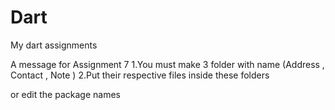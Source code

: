 # Dart
My dart assignments

A message for Assignment 7 
1.You must make 3 folder with name (Address , Contact , Note ) 
2.Put their respective files inside these folders

or edit the package names
